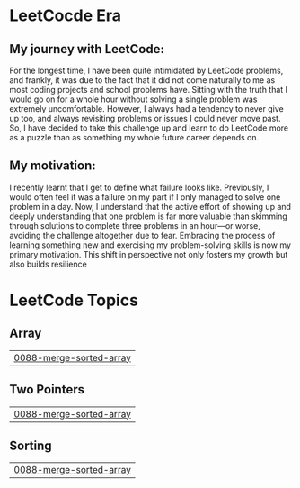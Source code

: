 # LeetCocde Era
 
## My journey with LeetCode:
For the longest time, I have been quite intimidated by LeetCode problems, and frankly, it was due to the fact that it did not come naturally to me as most coding projects and school problems have. Sitting with the truth that I would go on for a whole hour without solving a single problem was extremely uncomfortable. However, I always had a tendency to never give up too, and always revisiting problems or issues I could never move past. So, I have decided to take this challenge up and learn to do LeetCode more as a puzzle than as something my whole future career depends on.

## My motivation:
I recently learnt that I get to define what failure looks like. Previously, I would often feel it was a failure on my part if I only managed to solve one problem in a day. Now, I understand that the active effort of showing up and deeply understanding that one problem is far more valuable than skimming through solutions to complete three problems in an hour—or worse, avoiding the challenge altogether due to fear. Embracing the process of learning something new and exercising my problem-solving skills is now my primary motivation. This shift in perspective not only fosters my growth but also builds resilience

<!---LeetCode Topics Start-->
# LeetCode Topics
## Array
|  |
| ------- |
| [0088-merge-sorted-array](https://github.com/farahnazhoque/LeetCode/tree/master/0088-merge-sorted-array) |
## Two Pointers
|  |
| ------- |
| [0088-merge-sorted-array](https://github.com/farahnazhoque/LeetCode/tree/master/0088-merge-sorted-array) |
## Sorting
|  |
| ------- |
| [0088-merge-sorted-array](https://github.com/farahnazhoque/LeetCode/tree/master/0088-merge-sorted-array) |
<!---LeetCode Topics End-->